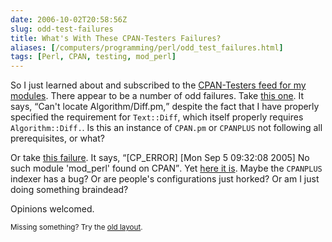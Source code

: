 ```yaml
--- 
date: 2006-10-02T20:58:56Z
slug: odd-test-failures
title: What's With These CPAN-Testers Failures?
aliases: [/computers/programming/perl/odd_test_failures.html]
tags: [Perl, CPAN, testing, mod_perl]
---
```


<p>So I just learned about and subscribed to
the <a href="http://testers.cpan.org/author/DWHEELER.rss" title="My CPAN-Testers Feed">CPAN-Testers feed for my modules</a>. There appear to be a
number of odd failures.
Take <a href="http://nntp.x.perl.org/group/perl.cpan.testers/249132" title="FAIL Text-Diff-HTML-0.04 5.8.5 on freebsd 5.4-stable (i386-freebsd)">this one</a>. It says, <q>Can't locate Algorithm/Diff.pm,</q>
despite the fact that I have properly specified the requirement
for <code>Text::Diff</code>, which itself properly
requires <code>Algorithm::Diff.</code>. Is this an instance
of <code>CPAN.pm</code> or <code>CPANPLUS</code> not following all
prerequisites, or what?</p>

<p>Or take <a href="http://www.nntp.perl.org/group/perl.cpan.testers/240189" title="FAIL Apache-Dir-0.04 5.8.5 on solaris 2.9 (sun4-solaris-thread-multi)">this failure</a>. It says, <q>[CP_ERROR] [Mon Sep
5 09:32:08 2005] No such module 'mod_perl' found on CPAN</q>.
Yet <a href="http://search.cpan.org/~gozer/mod_perl-1.29/mod_perl.pod" title="mod_perl on CPAN">here it is</a>. Maybe the <code>CPANPLUS</code>
indexer has a bug? Or are people's configurations just horked? Or am I just
doing something braindead?</p>

<p>Opinions welcomed.</p>

<p class="past"><small>Missing something? Try the <a rel="nofollow" href="http://past.justatheory.com/computers/programming/perl/odd_test_failures.html">old layout</a>.</small></p>


